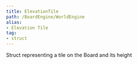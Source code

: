 ```yaml
---
title: ElevationTile
path: /BoardEngine/WorldEngine
alias: 
- Elevation Tile
tag: 
- struct
---
```

Struct representing a tile on the Board and its height  
